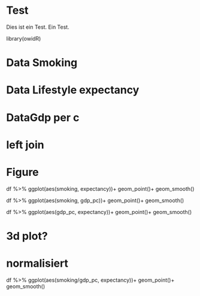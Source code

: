 # Test

Dies ist ein Test. Ein Test. 

library(owidR)

# Data Smoking

# Data Lifestyle expectancy

# DataGdp per c

# left join

# Figure

df %>% ggplot(aes(smoking, expectancy))+
geom_point()+
geom_smooth()

df %>% ggplot(aes(smoking, gdp_pc))+
geom_point()+
geom_smooth()


df %>% ggplot(aes(gdp_pc, expectancy))+
geom_point()+
geom_smooth()

# 3d plot?

# normalisiert


df %>% ggplot(aes(smoking/gdp_pc, expectancy))+
geom_point()+
geom_smooth()




